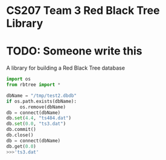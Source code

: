 # CS207 Team 3 Red Black Tree Library

# TODO: Someone write this

A library for building a Red Black Tree database

 ```python
 import os
 from rbtree import *

 dbName = "/tmp/test2.dbdb"
 if os.path.exists(dbName):
      os.remove(dbName)
 db = connect(dbName)
 db.set(4.4, "ts484.dat")
 db.set(0.0, "ts3.dat")
 db.commit()
 db.close()
 db = connect(dbName)
 db.get(0.0)
 >>>'ts3.dat'



```
